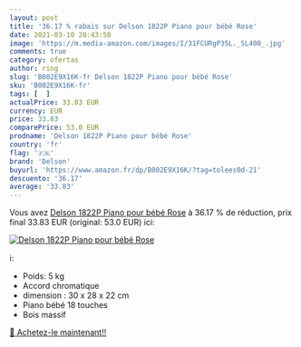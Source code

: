 ```yaml
---
layout: post
title: '36.17 % rabais sur Delson 1822P Piano pour bébé Rose'
date: 2021-03-10 20:43:58
image: 'https://m.media-amazon.com/images/I/31FCURgP35L._SL400_.jpg'
comments: true
category: ofertas
author: ring
slug: 'B002E9X16K-fr Delson 1822P Piano pour bébé Rose'
sku: 'B002E9X16K-fr'
tags: [  ]
actualPrice: 33.83 EUR
currency: EUR
price: 33.83
comparePrice: 53.0 EUR
prodname: 'Delson 1822P Piano pour bébé Rose'
country: 'fr'
flag: '🇫🇷'
brand: 'Delson'
buyurl: 'https://www.amazon.fr/dp/B002E9X16K/?tag=tolees0d-21'
descuento: '36.17'
average: '33.83'
---
```


Vous avez [Delson 1822P Piano pour bébé Rose](https://www.amazon.fr/dp/B002E9X16K/?tag=tolees0d-21)  à  36.17 % de réduction, prix final  33.83 EUR (original: 53.0 EUR) ici:

[![Delson 1822P Piano pour bébé Rose](https://m.media-amazon.com/images/I/31FCURgP35L._SL400_.jpg)](https://www.amazon.fr/dp/B002E9X16K/?tag=tolees0d-21)

ℹ️:

- Poids: 5 kg
- Accord chromatique
- dimension : 30 x 28 x 22 cm
- Piano bébé 18 touches
- Bois massif

[🛒 Achetez-le maintenant!!](https://www.amazon.fr/dp/B002E9X16K/?tag=tolees0d-21)
